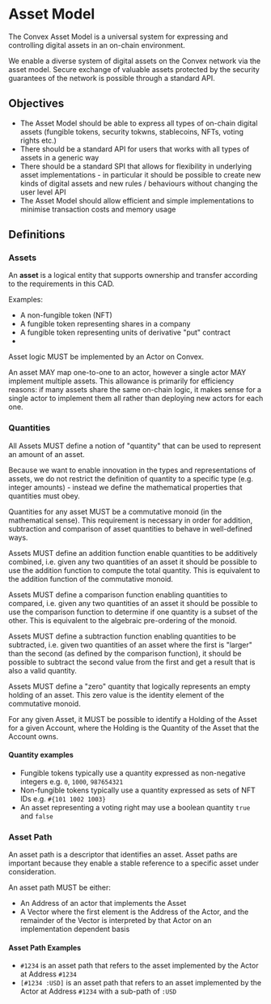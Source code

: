 # Asset Model

The Convex Asset Model is a universal system for expressing and controlling digital assets in an on-chain environment.

We enable a diverse system of digital assets on the Convex network via the asset model. Secure exchange of valuable assets protected by the security guarantees of the network is possible through a standard API.

## Objectives

- The Asset Model should be able to express all types of on-chain digital assets (fungible tokens, security tokwns, stablecoins, NFTs, voting rights etc.)
- There should be a standard API for users that works with all types of assets in a generic way
- There should be a standard SPI that allows for flexibility in underlying asset implementations - in particular it should be possible to create new kinds of digital assets and new rules / behaviours without changing the user level API
- The Asset Model should allow efficient and simple implementations to minimise transaction costs and memory usage

## Definitions

### Assets

An **asset** is a logical entity that supports ownership and transfer according to the requirements in this CAD.

Examples:
- A non-fungible token (NFT)
- A fungible token representing shares in a company
- A fungible token representing units of derivative "put" contract
- 
Asset logic MUST be implemented by an Actor on Convex.

An asset MAY map one-to-one to an actor, however a single actor MAY implement multiple assets. This allowance is primarily for efficiency reasons: if many assets share the same on-chain logic, it makes sense for a single actor to implement them all rather than deploying new actors for each one.


### Quantities

All Assets MUST define a notion of "quantity" that can be used to represent an amount of an asset. 

Because we want to enable innovation in the types and representations of assets, we do not restrict the definition of quantity to a specific type (e.g. integer amounts) - instead we define the mathematical properties that quantities must obey.

Quantities for any asset MUST be a commutative monoid (in the mathematical sense). This requirement is necessary in order for addition, subtraction and comparison of asset quantities to behave in well-defined ways.

Assets MUST define an addition function enable quantities to be additively combined, i.e. given any two quantities of an asset it should be possible to use the addition function to compute the total quantity. This is equivalent to the addition function of the commutative monoid.

Assets MUST define a comparison function enabling quantities to compared, i.e. given any two quantities of an asset it should be possible to use the comparison function to determine if one quantity is a subset of the other. This is equivalent to the algebraic pre-ordering of the monoid.

Assets MUST define a subtraction function enabling quantities to be subtracted, i.e. given two quantities of an asset where the first is "larger" than the second (as defined by the comparison function), it should be possible to subtract the second value from the first and get a result that is also a valid quantity.

Assets MUST define a "zero" quantity that logically represents an empty holding of an asset. This zero value is the identity element of the commutative monoid.

For any given Asset, it MUST be possible to identify a Holding of the Asset for a given Account, where the Holding is the Quantity of the Asset that the Account owns.

#### Quantity examples

- Fungible tokens typically use a quantity expressed as non-negative integers e.g. `0`, `1000`, `987654321`
- Non-fungible tokens typically use a quantity expressed as sets of NFT IDs e.g. `#{101 1002 1003}`
- An asset representing a voting right may use a boolean quantity `true` and `false`

### Asset Path

An asset path is a descriptor that identifies an asset. Asset paths are important because they enable a stable reference to a specific asset under consideration.

An asset path MUST be either:

- An Address of an actor that implements the Asset
- A Vector where the first element is the Address of the Actor, and the remainder of the Vector is interpreted by that Actor on an implementation dependent basis 


#### Asset Path Examples

- `#1234` is an asset path that refers to the asset implemented by the Actor at Address `#1234`
- `[#1234 :USD]` is an asset path that refers to an asset implemented by the Actor at Address `#1234` with a sub-path of `:USD`




